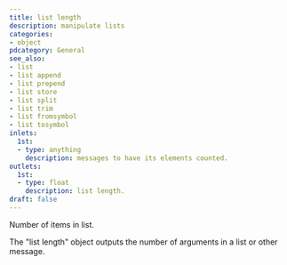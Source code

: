```yaml
---
title: list length
description: manipulate lists
categories:
- object
pdcategory: General
see_also:
- list
- list append
- list prepend
- list store
- list split
- list trim
- list fromsymbol
- list tosymbol
inlets:
  1st:
  - type: anything
    description: messages to have its elements counted.
outlets:
  1st:
  - type: float
    description: list length.
draft: false
---
```

Number of items in list.

The "list length" object outputs the number of arguments in a list or other message.
